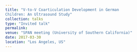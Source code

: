 ```yaml
---
title: "V-to-V Coarticulation Development in German
Children: An Ultrasound Study"
collection: talks
type: "Invited talk"
permalink: 
venue: "SPAN meeting (University of Southern California)"
date: 2017-03-30
location: "Los Angeles, US"
---
```

